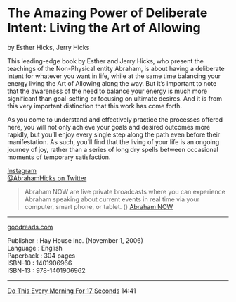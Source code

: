 # The Amazing Power of Deliberate Intent: Living the Art of Allowing
by Esther Hicks, Jerry Hicks


This leading-edge book by Esther and Jerry Hicks, who present the teachings of the Non-Physical entity Abraham, is about having a deliberate intent for whatever you want in life, while at the same time balancing your energy living the Art of Allowing along the way. But it’s important to note that the awareness of the need to balance your energy is much more significant than goal-setting or focusing on ultimate desires. And it is from this very important distinction that this work has come forth.
 
As you come to understand and effectively practice the processes offered here, you will not only achieve your goals and desired outcomes more rapidly, but you’ll enjoy every single step along the path even before their manifestation. As such, you’ll find that the living of your life is an ongoing journey of joy, rather than a series of long dry spells between occasional moments of temporary satisfaction.


[Instagram](https://www.instagram.com/abrahamhickspublications/)  
[@AbrahamHicks on Twitter](https://twitter.com/abrahamhicks)  

> Abraham NOW are live private broadcasts where you can experience Abraham speaking about current events in real time via your computer, smart phone, or tablet. ()
[Abraham NOW](https://www.abrahamnow.com/store)  

---
[goodreads.com](https://www.goodreads.com/book/show/218873.The_Amazing_Power_of_Deliberate_Intent)

Publisher : Hay House Inc. (November 1, 2006)  
Language : English  
Paperback : 304 pages  
ISBN-10 : 1401906966  
ISBN-13 : 978-1401906962  
 
---
[Do This Every Morning For 17 Seconds](https://www.youtube.com/watch?v=RnFBz5QL9U0) 14:41
